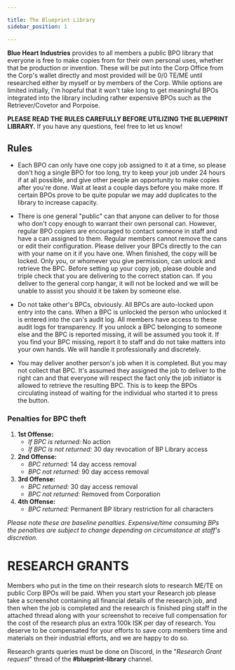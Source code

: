 ```yaml
---

title: The Blueprint Library
sidebar_position: 1

---
```


**Blue Heart Industries** provides to all members a public BPO library that everyone is free to make copies from for their own personal uses, whether that be production or invention. These will be put into the Corp Office from the Corp's wallet directly and most provided will be 0/0 TE/ME until researched either by myself or by members of the Corp. While options are limited initially, I'm hopeful that it won't take long to get meaningful BPOs integrated into the library including rather expensive BPOs such as the Retriever/Covetor and Porpoise.

**PLEASE READ THE RULES CAREFULLY BEFORE UTILIZING THE BLUEPRINT LIBRARY.** If you have any questions, feel free to let us know!

## Rules

- Each BPO can only have one copy job assigned to it at a time, so please don't hog a single BPO for too long, try to keep your job under 24 hours if at all possible, and give other people an opportunity to make copies after you're done. Wait at least a couple days before you make more. If certain BPOs prove to be quite popular we may add duplicates to the library to increase capacity.

- There is one general "public" can that anyone can deliver to for those who don't copy enough to warrant their own personal can. However, regular BPO copiers are encouraged to contact someone in staff and have a can assigned to them. Regular members cannot remove the cans or edit their configuration. Please deliver your BPCs directly to the can with your name on it if you have one. When finished, the copy will be locked. Only you, or whomever you give permission, can unlock and retrieve the BPC. Before setting up your copy job, please double and triple check that you are delivering to the correct station can. If you deliver to the general corp hangar, it will not be locked and we will be unable to assist you should it be taken by someone else.

- Do not take other's BPCs, obviously. All BPCs are auto-locked upon entry into the cans. When a BPC is unlocked the person who unlocked it is entered into the can's audit log. All members have access to these audit logs for transparency. If you unlock a BPC belonging to someone else and the BPC is reported missing, it will be assumed you took it. If you find your BPC missing, report it to staff and do not take matters into your own hands. We will handle it professionally and discretely.

- You may deliver another person's job when it is completed. But you may not collect that BPC. It's assumed they assigned the job to deliver to the right can and that everyone will respect the fact only the job initiator is allowed to retrieve the resulting BPC. This is to keep the BPOs circulating instead of waiting for the individual who started it to press the button.

### Penalties for BPC theft

1. **1st Offense:**
   - *If BPC is returned:* No action
   - *If BPC is not returned:* 30 day revocation of BP Library access
2. **2nd Offense:**
   - *BPC returned:* 14 day access removal
   - *BPC not returned:* 90 day access removal
3. **3rd Offense:**
   - *BPC returned:* 30 day access removal
   - *BPC not returned:* Removed from Corporation
4. **4th Offense:**
   - *BPC returned:* Permanent BP library restriction for all characters

*Please note these are baseline penalties. Expensive/time consuming BPs the penalties are subject to change depending on circumstance at staff's discretion.*

# RESEARCH GRANTS

Members who put in the time on their research slots to research ME/TE on public Corp BPOs will be paid. When you start your Research job please take a screenshot containing all financial details of the research job, and then when the job is completed and the research is finished ping staff in the attached thread along with your screenshot to receive full compensation for the cost of the research plus an extra 100k ISK per day of research. You deserve to be compensated for your efforts to save corp members time and materials on their industrial efforts, and we are happy to do so.

Research grants queries must be done on Discord, in the "*Research Grant request*" thread of the **#blueprint-library** channel.